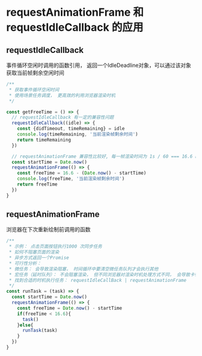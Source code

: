# requestAnimationFrame 和 requestIdleCallback 的应用

## requestIdleCallback  

事件循环空闲时调用的函数引用， 返回一个IdleDeadline对象，可以通过该对象获取当前帧剩余空闲时间


```javascript
/**
 * 获取事件循环空闲时间
 * 使用场景任务调度， 更高效的利用浏览器渲染时机
 */

const getFreeTime = () => {
  // requestIdleCallback 有一定的兼容性问题
  requestIdleCallback((idle) => {
    const {didTimeout, timeRemaining} = idle
    console.log(timeRemaining, '当前渲染帧剩余时间')
    return timeRemaining
  })

  // requestAnimationFrame 兼容性比较好, 每一帧渲染时间为 1s / 60 === 16.6 ms
  const startTime = Date.now()
  requestAnimationFrame(() => {
    const freeTime = 16.6 - (Date.now() - startTime)
    console.log(freeTime, '当前渲染帧剩余时间')
    return freeTime
  })
}
```

## requestAnimationFrame

浏览器在下次重新绘制前调用的函数

```javascript
/**
 * 示例： 点击页面按钮执行1000 次同步任务
 * 如何不阻塞页面的渲染
 * 异步方式返回一个Promise
 * 可行性分析： 
 * 微任务： 会导致渲染阻塞， 时间循环中要清空微任务队列才会执行其他
 * 宏任务（延时队列）： 不会阻塞渲染， 但不同浏览器对渲染时机处理方式不同， 会导致卡顿
 * 找到合适的时机执行任务： requestIdleCallBack | requestAnimationFrame
 */
const runTask = (task) => {
  const startTime = Date.now()
  requestAnimationFrame(() => {
    const freeTime = Date.now() - startTime
    if(freeTime < 16.6){
      task()
    }else{
      runTask(task)
    }
  })
}
```

